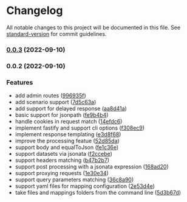# Changelog

All notable changes to this project will be documented in this file. See [standard-version](https://github.com/conventional-changelog/standard-version) for commit guidelines.

### [0.0.3](https://gitlab.com/bn3t/dream-mock-server/compare/0.0.2...0.0.3) (2022-09-10)

### 0.0.2 (2022-09-10)


### Features

* add admin routes ([996935f](https://gitlab.com/bn3t/dream-mock-server/commit/996935f31838ea9de1d038d13aebe857b0316f13))
* add scenario support ([7d5c63a](https://gitlab.com/bn3t/dream-mock-server/commit/7d5c63a21082826c82ddac016970cfb4515cc782))
* add support for delayed response ([aa8d41a](https://gitlab.com/bn3t/dream-mock-server/commit/aa8d41a621adbef9c58cfb5a3d27906a985b1597))
* basic support for jsonpath ([fe9b4b4](https://gitlab.com/bn3t/dream-mock-server/commit/fe9b4b44361adde525091f674f1d41caeed8da35))
* handle cookies in request match ([14efdc6](https://gitlab.com/bn3t/dream-mock-server/commit/14efdc67d3c0b21b13b80c32034bb2e33224a816))
* implement fastify and support cli options ([f308ec9](https://gitlab.com/bn3t/dream-mock-server/commit/f308ec9f421ff0a3b3f3ad866d194819d274474b))
* implement response templating ([e3d8f68](https://gitlab.com/bn3t/dream-mock-server/commit/e3d8f68b09e02a30fc470e8d0165c710bfdd6f4b))
* improve the processing featue ([52d85da](https://gitlab.com/bn3t/dream-mock-server/commit/52d85daaf7abb776937aeac565c890b53aa649c6))
* support body and equalToJson ([fe1c36e](https://gitlab.com/bn3t/dream-mock-server/commit/fe1c36e4f478670a9af7f10718b601e74282ac49))
* support datasets via jsonata ([f2ccebe](https://gitlab.com/bn3t/dream-mock-server/commit/f2ccebea8b1f9e7fd39e95d19dda1160676b0ccc))
* support headers matching ([b47b2b7](https://gitlab.com/bn3t/dream-mock-server/commit/b47b2b77ebb6e1fa7cf585c9d47378c81ea8a733))
* support post processing with a jsonata expression ([168ad20](https://gitlab.com/bn3t/dream-mock-server/commit/168ad202f3ac9a740afffa494610534dfa820169))
* support proxying requests ([1e30e34](https://gitlab.com/bn3t/dream-mock-server/commit/1e30e3413a879a95e1f773625df18fdb1d95a152))
* support query parameters matching ([36c8a90](https://gitlab.com/bn3t/dream-mock-server/commit/36c8a9036c74e599263663a886f656adc20589f2))
* support yaml files for mapping configuration ([2e53d4e](https://gitlab.com/bn3t/dream-mock-server/commit/2e53d4ec5302235b6072411c86a710ce048eb0ee))
* take files and mappings folders from the command line ([5d3b67d](https://gitlab.com/bn3t/dream-mock-server/commit/5d3b67d389e1673ddb6223aaa932a8a09b441a0d))
